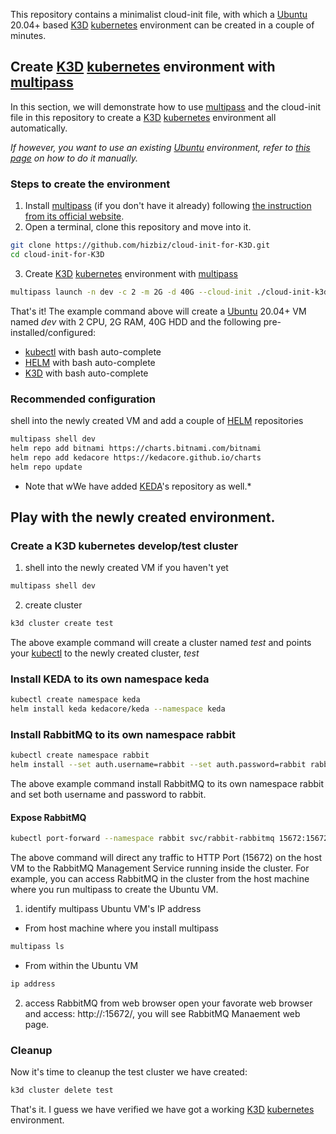 This repository contains a minimalist cloud-init file, with which a [Ubuntu](https://ubuntu.com/) 20.04+ based [K3D](https://k3d.io/) [kubernetes](https://kubernetes.io/) environment can be created in a couple of minutes.

## Create [K3D](https://k3d.io/) [kubernetes](https://kubernetes.io/) environment with [multipass](https://multipass.run/)
In this section, we will demonstrate how to use [multipass](https://multipass.run/) and the cloud-init file in this repository to create a [K3D](https://k3d.io/) [kubernetes](https://kubernetes.io/) environment all automatically.

*If however, you want to use an existing [Ubuntu](https://ubuntu.com/) environment, refer to [this page](https://github.com/hizbiz/k3d-keda-rabbitmq-pika-example/wiki/Setup-K3D-kubernetes-develop-environment-manully) on how to do it manually.*

### Steps to create the environment
1. Install [multipass](https://multipass.run/) (if you don't have it already) following [the instruction from its official website](https://multipass.run/install).
2. Open a terminal, clone this repository and move into it.
```bash
git clone https://github.com/hizbiz/cloud-init-for-K3D.git
cd cloud-init-for-K3D
```
3. Create [K3D](https://k3d.io/) [kubernetes](https://kubernetes.io/) environment with [multipass](https://multipass.run/)
```bash
multipass launch -n dev -c 2 -m 2G -d 40G --cloud-init ./cloud-init-k3d.yaml -vvvv
```
That's it! The example command above will create a [Ubuntu](https://ubuntu.com/) 20.04+ VM named *dev* with 2 CPU, 2G RAM, 40G HDD and the following pre-installed/configured:
  - [kubectl](https://kubernetes.io/docs/reference/kubectl/kubectl/) with bash auto-complete
  - [HELM](https://helm.sh/) with bash auto-complete
  - [K3D](https://k3d.io/) with bash auto-complete

### Recommended configuration
shell into the newly created VM and add a couple of [HELM](https://helm.sh/) repositories
```bash
multipass shell dev
helm repo add bitnami https://charts.bitnami.com/bitnami
helm repo add kedacore https://kedacore.github.io/charts
helm repo update
```
* Note that wWe have added [KEDA](https://keda.sh/)'s repository as well.*

## Play with the newly created environment.
### Create a K3D kubernetes develop/test cluster
1. shell into the newly created VM if you haven't yet
```bash
multipass shell dev
```

2. create cluster
```bash
k3d cluster create test
```
The above example command will create a cluster named *test* and points your [kubectl](https://kubernetes.io/docs/reference/kubectl/kubectl/) to the newly created cluster, *test*

### Install KEDA to its own namespace keda
```bash
kubectl create namespace keda
helm install keda kedacore/keda --namespace keda
```

### Install RabbitMQ to its own namespace rabbit
```bash
kubectl create namespace rabbit
helm install --set auth.username=rabbit --set auth.password=rabbit rabbit bitnami/rabbitmq --namespace rabbit
```
The above example command install RabbitMQ to its own namespace rabbit and set both username and password to rabbit.

#### Expose RabbitMQ
```bash
kubectl port-forward --namespace rabbit svc/rabbit-rabbitmq 15672:15672 --address=0.0.0.0
```
The above command will direct any traffic to HTTP Port (15672) on the host VM to the RabbitMQ Management Service running inside the cluster. For example, you can access RabbitMQ in the cluster from the host machine where you run multipass to create the Ubuntu VM.

1. identify multipass Ubuntu VM's IP address
  - From host machine where you install multipass
  ```bash
  multipass ls
  ```
  - From within the Ubuntu VM
  ```bash
  ip address
  ```
2. access RabbitMQ from web browser
open your favorate web browser and access: http://<VM-IP>:15672/, you will see RabbitMQ Manaement web page.
  
### Cleanup
Now it's time to cleanup the test cluster we have created:
```bash
k3d cluster delete test
```

That's it. I guess we have verified we have got a working [K3D](https://k3d.io/) [kubernetes](https://kubernetes.io/) environment.
